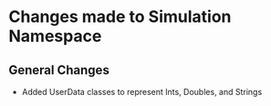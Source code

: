 # Changes made to Simulation Namespace
## General Changes
* Added UserData classes to represent Ints, Doubles, and Strings
